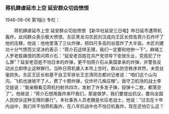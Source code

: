 ### 蒋机肆虐延市上空  延安群众切齿愤恨

1946-08-06
第1版()
专栏：

　　蒋机肆虐延市上空
    延安群众切齿愤恨
    【新华社延安三日电】昨日延市遭蒋机轰炸，此间群众表示极大愤恨，东区黑龙沟农民刘汉成向王区长控告蒋介石炸坏了他的庄稼，他说：他地里落了三伙炸弹，把四尺多高的谷苗炸了大半亩。木匠刘建功十分气愤而又坚决的表示：“蒋介石这样无理，我们一定要和他拚一下”。麻绳工人罗老胜痛恨的质问蒋介石：“延安老百姓在共产党领导下安居乐业，究竟犯了什么罪”？延安老百姓不怕日本的炸弹，更不怕蒋介石从美国拿来的炸弹，并警告反动派立即停止这种罪行。当昨日蒋机袭入本市上空时，群众防空秩序井然，未受丝毫损失。东区王区长和基干自卫军排长王志清同志都对记者说：“咱们这个山沟沟，飞机也骇唬不了人，费了十颗炸弹，仅炸坏几株庄稼”。我守卫机场的战士李交娃说：“我亲眼看见蒋机扫射共四次，发射了许多发子弹，投弹十二枚，都落空了”。他继说：“蒋介石想用轰炸来吓我们，那是做梦，我们要提出抗议，要向全国人民控诉这种无理的暴行”。本社事务人员老魏是长征老战士，他说：“过去在十年内战中，我们并不怕蒋机轰炸，在八年抗战中也不怕日机轰炸，现在还怕它么这？
